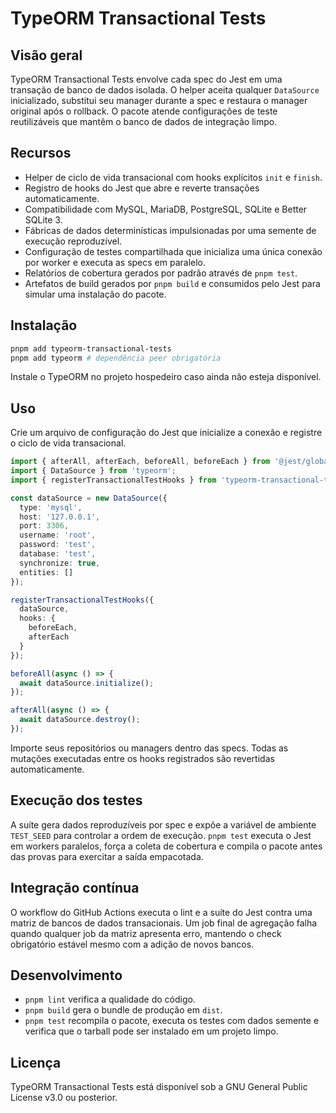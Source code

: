 # TypeORM Transactional Tests

## Visão geral

TypeORM Transactional Tests envolve cada spec do Jest em uma transação de banco de dados isolada. O helper aceita qualquer `DataSource` inicializado, substitui seu manager durante a spec e restaura o manager original após o rollback. O pacote atende configurações de teste reutilizáveis que mantêm o banco de dados de integração limpo.

## Recursos

- Helper de ciclo de vida transacional com hooks explícitos `init` e `finish`.
- Registro de hooks do Jest que abre e reverte transações automaticamente.
- Compatibilidade com MySQL, MariaDB, PostgreSQL, SQLite e Better SQLite 3.
- Fábricas de dados determinísticas impulsionadas por uma semente de execução reproduzível.
- Configuração de testes compartilhada que inicializa uma única conexão por worker e executa as specs em paralelo.
- Relatórios de cobertura gerados por padrão através de `pnpm test`.
- Artefatos de build gerados por `pnpm build` e consumidos pelo Jest para simular uma instalação do pacote.

## Instalação

```bash
pnpm add typeorm-transactional-tests
pnpm add typeorm # dependência peer obrigatória
```

Instale o TypeORM no projeto hospedeiro caso ainda não esteja disponível.

## Uso

Crie um arquivo de configuração do Jest que inicialize a conexão e registre o ciclo de vida transacional.

```typescript
import { afterAll, afterEach, beforeAll, beforeEach } from '@jest/globals';
import { DataSource } from 'typeorm';
import { registerTransactionalTestHooks } from 'typeorm-transactional-tests';

const dataSource = new DataSource({
  type: 'mysql',
  host: '127.0.0.1',
  port: 3306,
  username: 'root',
  password: 'test',
  database: 'test',
  synchronize: true,
  entities: []
});

registerTransactionalTestHooks({
  dataSource,
  hooks: {
    beforeEach,
    afterEach
  }
});

beforeAll(async () => {
  await dataSource.initialize();
});

afterAll(async () => {
  await dataSource.destroy();
});
```

Importe seus repositórios ou managers dentro das specs. Todas as mutações executadas entre os hooks registrados são revertidas automaticamente.

## Execução dos testes

A suíte gera dados reproduzíveis por spec e expõe a variável de ambiente `TEST_SEED` para controlar a ordem de execução. `pnpm test` executa o Jest em workers paralelos, força a coleta de cobertura e compila o pacote antes das provas para exercitar a saída empacotada.

## Integração contínua

O workflow do GitHub Actions executa o lint e a suíte do Jest contra uma matriz de bancos de dados transacionais. Um job final de agregação falha quando qualquer job da matriz apresenta erro, mantendo o check obrigatório estável mesmo com a adição de novos bancos.

## Desenvolvimento

- `pnpm lint` verifica a qualidade do código.
- `pnpm build` gera o bundle de produção em `dist`.
- `pnpm test` recompila o pacote, executa os testes com dados semente e verifica que o tarball pode ser instalado em um projeto limpo.

## Licença

TypeORM Transactional Tests está disponível sob a GNU General Public License v3.0 ou posterior.
